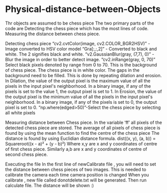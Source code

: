 # Physical-distance-between-Objects
Thr objects are assumed to be chess piece
The two primary parts of the code are 
Detecting the chess piece which has the most lines of code.
Measuring the distance between chess piece.


Detecting chess piece
“cv2.cvtColor(image, cv2.COLOR_BGR2HSV)” -Image converted to HSV color model 
“Gra[:,:,2]” - Converted to black and white. The 2 signifies black and white.
“v2.GaussianBlur(gray, (7,7), 0)” - Blur the image in order to better detect image.
“cv2.inRange(gray, 0, 70)” Select black pixels denoted by range from 0 to 70. This is the background of chess piece. The chess piece is in white color.
The gaps in the background need to be filled. This is done by repeating dilation and erosion. In Dilation, the value of the output pixel is the maximum value of all the pixels in the input pixel's neighborhood. In a binary image, if any of the pixels is set to the value 1, the output pixel is set to 1. In Erosion, the value of the output pixel is the minimum value of all the pixels in the input pixel's neighborhood. In a binary image, if any of the pixels is set to 0, the output pixel is set to 0.
“np.where(edged>50)”-Select the chess piece by selecting all white pixels




Measuring distance between Chess piece.
 In the variable ‘ff’ all pixels of the detected chess piece are stored.
 The average of all pixels of chess piece is found by using the mean function to find the centre of the chess piece
 The distance is found by using Euclidian distance formula. 
               dist((x, y), (a, b)) = Squareroot((x - a)² + (y - b)²)
            Where x,y are x and y coordinates of centre of first chess piece. Similarly a,b are x and y coordinates of centre of second chess piece.




Executing the file
In the first line of newCalibrate file , you will need to set the distance between chess pieces of two images. This is needed to calibrate the camera each time camera position is changed
When you calibrate , new file called donotdelete.txt will be generated.
Then run calculate file. The distance will be shown :)
